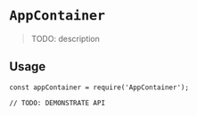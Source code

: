 # `AppContainer`

> TODO: description

## Usage

```
const appContainer = require('AppContainer');

// TODO: DEMONSTRATE API
```
